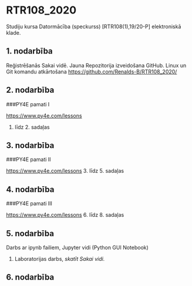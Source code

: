 # RTR108_2020

Studiju kursa Datormācība (speckurss) [RTR108(1),19/20-P] elektroniskā klade.

## 1. nodarbība

Reģistrēšanās Sakai vidē. Jauna Repozitorija izveidošana GitHub. Linux un Git komandu atkārtošana
https://github.com/Renalds-B/RTR108_2020/

## 2. nodarbība

###PY4E pamati I

https://www.py4e.com/lessons
 1. līdz 2. sadaļas
## 3. nodarbība

###PY4E pamati II

https://www.py4e.com/lessons 
 3. līdz 5. sadaļas

## 4. nodarbība

###PY4E pamati III

https://www.py4e.com/lessons 
 6. līdz 8. sadaļas

## 5. nodarbība

Darbs ar ipynb failiem, Jupyter vidi (Python GUI Notebook)
1. Laboratorijas darbs, _skatīt Sakai vidi._

## 6. nodarbība
